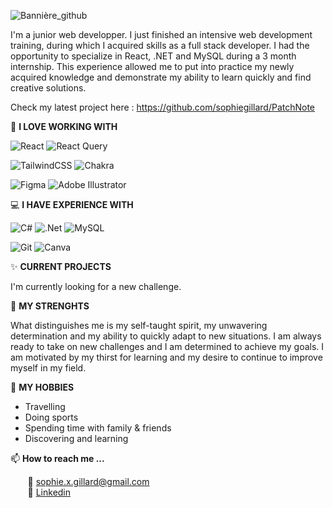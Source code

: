![Bannière_github](https://github.com/sophiegillard/sophiegillard/assets/108305097/5113b712-3faa-4b0b-8f2d-2ea67f0daaf3)

I'm a junior web developper. I just finished an intensive web development training, during which I acquired skills as a full stack developer. I had the opportunity to specialize in React, .NET and MySQL during a 3 month internship. This experience allowed me to put into practice my newly acquired knowledge and demonstrate my ability to learn quickly and find creative solutions.

Check my latest project here : https://github.com/sophiegillard/PatchNote

💚 **I LOVE WORKING WITH**

![React](https://img.shields.io/badge/react-%2320232a.svg?style=for-the-badge&logo=react&logoColor=%2361DAFB) ![React Query](https://img.shields.io/badge/-React%20Query-FF4154?style=for-the-badge&logo=react%20query&logoColor=white) 

![TailwindCSS](https://img.shields.io/badge/tailwindcss-%2338B2AC.svg?style=for-the-badge&logo=tailwind-css&logoColor=white) ![Chakra](https://img.shields.io/badge/chakra-%234ED1C5.svg?style=for-the-badge&logo=chakraui&logoColor=white) 

![Figma](https://img.shields.io/badge/figma-%23F24E1E.svg?style=for-the-badge&logo=figma&logoColor=white) ![Adobe Illustrator](https://img.shields.io/badge/adobe%20illustrator-%23FF9A00.svg?style=for-the-badge&logo=adobe%20illustrator&logoColor=white)

💻 **I HAVE EXPERIENCE WITH**

![C#](https://img.shields.io/badge/c%23-%23239120.svg?style=for-the-badge&logo=c-sharp&logoColor=white)  ![.Net](https://img.shields.io/badge/.NET-5C2D91?style=for-the-badge&logo=.net&logoColor=white) ![MySQL](https://img.shields.io/badge/mysql-%2300f.svg?style=for-the-badge&logo=mysql&logoColor=white) 

![Git](https://img.shields.io/badge/git-%23F05033.svg?style=for-the-badge&logo=git&logoColor=white)  ![Canva](https://img.shields.io/badge/Canva-%2300C4CC.svg?style=for-the-badge&logo=Canva&logoColor=white)

✨ **CURRENT PROJECTS**

I'm currently looking for a new challenge. 

💪 **MY STRENGHTS**

What distinguishes me is my self-taught spirit, my unwavering determination and my ability to quickly adapt to new situations. I am always ready to take on new challenges and I am determined to achieve my goals. I am motivated by my thirst for learning and my desire to continue to improve myself in my field.

🌹 **MY HOBBIES**

- Travelling
- Doing sports
- Spending time with family & friends
- Discovering and learning

📫 **How to reach me ...**  

  &nbsp;&nbsp;&nbsp;&nbsp;&nbsp;&nbsp; :email: sophie.x.gillard@gmail.com  
  &nbsp;&nbsp;&nbsp;&nbsp;&nbsp;&nbsp; :link: [Linkedin](https://www.linkedin.com/in/sophie-gillard/)


<!---
sophiegillard/sophiegillard is a ✨ special ✨ repository because its `README.md` (this file) appears on your GitHub profile.
You can click the Preview link to take a look at your changes.
--->
